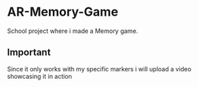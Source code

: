 # AR-Memory-Game
School project where i made a Memory game.

## Important
 Since it only works with my specific markers i will upload a video showcasing it in action
